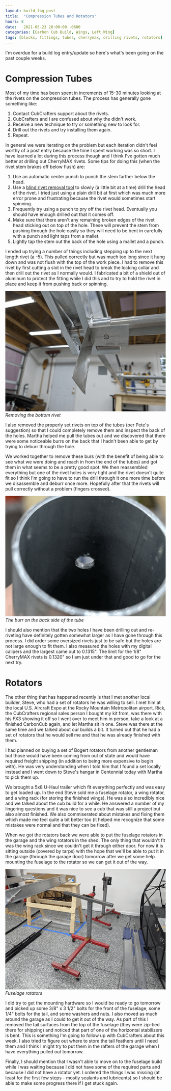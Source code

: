 ```yaml
---
layout: build_log_post
title:  "Compression Tubes and Rotators"
hours: 8
date:   2021-05-23 20:00:00 -0600
categories: [Carbon Cub Build, Wings, Left Wing]
tags: [blocks, fittings, tubes, cherrymax, drilling rivets, rotators]
---
```

I'm overdue for a build log entry/update so here's what's been going on the past couple weeks.

# Compression Tubes

Most of my time has been spent in increments of 15-30 minutes looking at the rivets on the compression tubes. The process has generally gone something like:

1. Contact CubCrafters support about the rivets.
2. CubCrafters and I are confused about why the didn't work.
3. Receive a new technique to try or something new to look for.
4. Drill out the rivets and try installing them again.
5. Repeat.

In general we were iterating on the problem but each iteration didn't feel worthy of a post entry because the time I spent working was so short. I have learned a lot during this process though and I think I've gotten much better at drilling out CherryMAX rivets. Some tips for doing this (when the rivet stem brakes off below flush) are:

1. Use an automatic center punch to punch the stem farther below the head.
2. Use a [blind rivet removal tool](https://aircraft-tool.com/shop/detail.aspx?id=1341S&AspxAutoDetectCookieSupport=1) to slowly (a little bit at a time) drill the head of the rivet. I tried just using a plain drill bit at first which was much more error prone and frustrating because the rivet would sometimes start spinning.
3. Frequently try using a punch to pry off the rivet head. Eventually you should have enough drilled out that it comes off.
4. Make sure that there aren't any remaining broken edges of the rivet head sticking out on top of the hole. These will prevent the stem from pushing through the hole easily so they will need to be bent in carefully with a punch and light taps from a mallet.
5. Lightly tap the stem out the back of the hole using a mallet and a punch.

I ended up trying a number of things including stepping up to the next length rivet (a -5). This pulled correctly but was much too long since it hung down and was not flush with the top of the work piece. I had to remove this rivet by first cutting a slot in the rivet head to break the locking collar and then drill out the rivet as I normally would. I fabricated a bit of a shield out of aluminum to protect the fitting while I did this and to try to hold the rivet in place and keep it from pushing back or spinning.

![Desktop View](/assets/img/posts/2021-05-23-compression-tubes-and-rotators/removing_rivet.png)
_Removing the bottom rivet_

I also removed the properly set rivets on top of the tubes (per Pete's suggestion) so that I could completely remove them and inspect the back of the holes. Martha helped me pull the tubes out and we discovered that there were some noticeable burrs on the back that I hadn't been able to get by trying to deburr through the hole.

We worked together to remove these burs (with the benefit of being able to see what we were doing and reach in from the end of the tubes) and got them in what seems to be a pretty good spot. We then reassembled everything but one of the rivet holes is very tight and the rivet doesn't quite fit so I think I'm going to have to run the drill through it one more time before we disassemble and deburr once more. Hopefully after that the rivets will pull correctly without a problem (fingers crossed).

![Desktop View](/assets/img/posts/2021-05-23-compression-tubes-and-rotators/burr_on_tube.png)
_The burr on the back side of the tube_

I should also mention that the two holes I have been drilling out and re-riveting have definitely gotten somewhat larger as I have gone through this process. I did order some oversized rivets just to be safe but the holes are not large enough to fit them. I also measured the holes with my digital calipers and the largest came out to 0.1315". The limit for the 1/8" CherryMAX rivets is 0.1320" so I am just under that and good to go for the next try.

# Rotators

The other thing that has happened recently is that I met another local builder, Steve, who had a set of rotators he was willing to sell. I met him at the local U.S. Aircraft Expo at the Rocky Mountain Metropolitan airport. Rick, the CubCrafters regional sales person I bought my kit from, was there with his FX3 showing it off so I went over to meet him in person, take a look at a finished CarbonCub again, and let Martha sit in one. Steve was there at the same time and we talked about our builds a bit. It turned out that he had a set of rotators that he would sell me and that he was already finished with them.

I had planned on buying a set of Bogert rotators from another gentleman but those would have been coming from out of state and would have required freight shipping (in addition to being more expensive to begin with). He was very understanding when I told him that I found a set locally instead and I went down to Steve's hangar in Centennial today with Martha to pick them up.

We brought a 5x8 U-Haul trailer which fit everything perfectly and was easy to get loaded up. In the end Steve sold me a fuselage rotator, a wing rotator, and a wing rack (for storing the finished wings). He was also incredibly nice and we talked about the cub build for a while. He answered a number of my lingering questions and it was nice to see a cub that was still a project but also almost finished. We also commiserated about mistakes and fixing them which made me feel quite a bit better too (it helped me recognize that some mistakes were normal and that they can be fixed).

When we got the rotators back we were able to put the fuselage rotators in the garage and the wing rotators in the shed. The only thing that wouldn't fit was the wing rack since we couldn't get it through either door. For now it is sitting outside (covered by tarps) with the hope that we'll be able to put it in the garage (through the garage door) tomorrow after we get some help mounting the fuselage to the rotator so we can get it out of the way.

![Desktop View](/assets/img/posts/2021-05-23-compression-tubes-and-rotators/fuselage_rotators.png)
_Fuselage rotators_

I did try to get the mounting hardware so I would be ready to go tomorrow and picked up some 3/8" x 3 1/2" bolts for the front of the fuselage, some 1/4" bolts for the tail, and some washers and nuts. I also moved as much around the garage as I could to get it out of the way. As part of this I removed the tail surfaces from the top of the fuselage (they were zip-tied there for shipping) and noticed that part of one of the horizontal stabilizers is bent. This is something I'm going to follow up with CubCrafters about this week. I also tried to figure out where to store the tail feathers until I need them and I think I might try to put them in the rafters of the garage when I have everything pulled out tomorrow.

Finally, I should mention that I wasn't able to move on to the fuselage build while I was waiting because I did not have some of the required parts and because I did not have a rotator yet. I ordered the things I was missing (at least for the first few steps - mostly sealants and lubricants) so I should be able to make some progress there if I get stuck again.